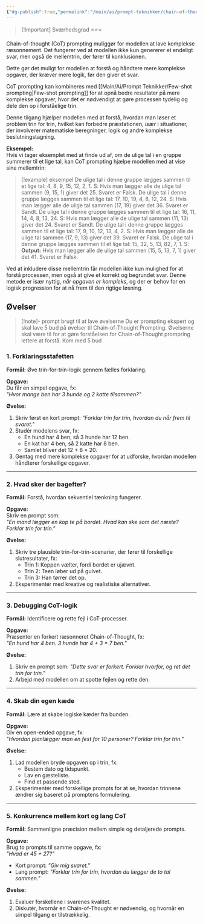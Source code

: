 ```yaml
---
{"dg-publish":true,"permalink":"/main/ai/prompt-teknikker/chain-of-thought-prompting/","tags":["⭐⭐⭐"],"dgHomeLink":"false","dgShowBacklinks":"false","dgShowFileTree":"false","dgEnableSearch":"false","created":"2024-12-02T17:10:35.163+01:00"}
---
```


> [!important] Sværhedsgrad
> ⭐⭐⭐

Chain-of-thought (CoT) prompting muliggør for modellen at lave komplekse ræsonnement. Det fungerer ved at modellen ikke kun genererer et endeligt svar, men også de mellemtrin, der fører til konklusionen. 

Dette gør det muligt for modellen at forstå og håndtere mere komplekse opgaver, der kræver mere logik, før den giver et svar.

CoT prompting kan kombineres med [[Main/Ai/Prompt Teknikker/Few-shot prompting\|Few-shot prompting]] for at opnå bedre resultater på mere komplekse opgaver, hvor det er nødvendigt at gøre processen tydelig og dele den op i forståelige trin. 

Denne tilgang hjælper modellen med at forstå, hvordan man løser et problem trin for trin, hvilket kan forbedre præstationen, *især* i situationer, der involverer matematiske beregninger, logik og andre komplekse beslutningstagning.

**Eksempel:**  
Hvis vi tager eksemplet med at finde ud af, om de ulige tal i en gruppe summerer til et lige tal, kan CoT prompting hjælpe modellen med at vise sine mellemtrin:

> [!example] eksempel
De ulige tal i denne gruppe lægges sammen til et lige tal: 4, 8, 9, 15, 12, 2, 1. 
S: Hvis man lægger alle de ulige tal sammen (9, 15, 1) giver det 25. Svaret er Falsk. 
De ulige tal i denne gruppe lægges sammen til et lige tal: 17, 10, 19, 4, 8, 12, 24. 
S: Hvis man lægger alle de ulige tal sammen (17, 19) giver det 36. Svaret er Sandt. 
De ulige tal i denne gruppe lægges sammen til et lige tal: 16, 11, 14, 4, 8, 13, 24. 
S: Hvis man lægger alle de ulige tal sammen (11, 13) giver det 24. Svaret er Sandt. 
De ulige tal i denne gruppe lægges sammen til et lige tal: 17, 9, 10, 12, 13, 4, 2. 
S: Hvis man lægger alle de ulige tal sammen (17, 9, 13) giver det 39. Svaret er Falsk. 
De ulige tal i denne gruppe lægges sammen til et lige tal: 15, 32, 5, 13, 82, 7, 1. 
S: 
**Output:** 
Hvis man lægger alle de ulige tal sammen (15, 5, 13, 7, 1) giver det 41. Svaret er Falsk.

Ved at inkludere disse mellemtrin får modellen ikke kun mulighed for at forstå processen, men også at give et korrekt og begrundet svar. Denne metode er især nyttig, *når opgaven er kompleks*, og der er behov for en logisk progression for at nå frem til den rigtige løsning.


## Øvelser
> [!note]- prompt brugt til at lave øvelserne
> Du er prompting ekspert og skal lave 5 bud på øvelser til Chain-of-Thought Prompting. Øvelserne skal være til for at gøre forståelsen for Chain-of-Thought prompring lettere at forstå. Kom med 5 bud

### 1. Forklaringsstafetten

**Formål:** Øve trin-for-trin-logik gennem fælles forklaring.

**Opgave:**  
Du får en simpel opgave, fx:  
_"Hvor mange ben har 3 hunde og 2 katte tilsammen?"_

**Øvelse:**

1. Skriv først en kort prompt: _"Forklar trin for trin, hvordan du når frem til svaret."_
2. Studér modelens svar, fx:
    - En hund har 4 ben, så 3 hunde har 12 ben.
    - En kat har 4 ben, så 2 katte har 8 ben.
    - Samlet bliver det 12 + 8 = 20.
3. Gentag med mere komplekse opgaver for at udforske, hvordan modellen håndterer forskellige opgaver.

---

### 2. Hvad sker der bagefter?

**Formål:** Forstå, hvordan sekventiel tænkning fungerer.

**Opgave:**  
Skriv en prompt som:  
_"En mand lægger en kop te på bordet. Hvad kan ske som det næste? Forklar trin for trin."_

**Øvelse:**

1. Skriv tre plausible trin-for-trin-scenarier, der fører til forskellige slutresultater, fx:
    - Trin 1: Koppen vælter, fordi bordet er ujævnt.
    - Trin 2: Teen løber ud på gulvet.
    - Trin 3: Han tørrer det op.
2. Eksperimentér med kreative og realistiske alternativer.

---

### 3. Debugging CoT-logik

**Formål:** Identificere og rette fejl i CoT-processer.

**Opgave:**  
Præsenter en forkert ræsonneret Chain-of-Thought, fx:  
_"En hund har 4 ben. 3 hunde har 4 + 3 = 7 ben."_

**Øvelse:**

1. Skriv en prompt som: _"Dette svar er forkert. Forklar hvorfor, og ret det trin for trin."_
2. Arbejd med modellen om at spotte fejlen og rette den.

---

### 4. Skab din egen kæde

**Formål:** Lære at skabe logiske kæder fra bunden.

**Opgave:**  
Giv en open-ended opgave, fx:  
_"Hvordan planlægger man en fest for 10 personer? Forklar trin for trin."_

**Øvelse:**

1. Lad modellen bryde opgaven op i trin, fx:
    - Bestem dato og tidspunkt.
    - Lav en gæsteliste.
    - Find et passende sted.
2. Eksperimentér med forskellige prompts for at se, hvordan trinnene ændrer sig baseret på promptens formulering.

---

### 5. Konkurrence mellem kort og lang CoT

**Formål:** Sammenligne præcision mellem simple og detaljerede prompts.

**Opgave:**  
Brug to prompts til samme opgave, fx:  
_"Hvad er 45 + 27?"_

- Kort prompt: _"Giv mig svaret."_
- Lang prompt: _"Forklar trin for trin, hvordan du lægger de to tal sammen."_

**Øvelse:**

1. Evaluer forskellene i svarenes kvalitet.
2. Diskutér, hvornår en Chain-of-Thought er nødvendig, og hvornår en simpel tilgang er tilstrækkelig.